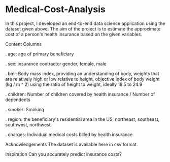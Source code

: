 # Medical-Cost-Analysis

In this project, I developed an end-to-end data science application using the
dataset given above. The aim of the project is to estimate the approximate cost of a person's
health insurance based on the given variables.

Content
  Columns

. age: age of primary beneficiary

. sex: insurance contractor gender, female, male

. bmi: Body mass index, providing an understanding of body, weights that are relatively high or low relative to height,
objective index of body weight (kg / m ^ 2) using the ratio of height to weight, ideally 18.5 to 24.9

. children: Number of children covered by health insurance / Number of dependents

. smoker: Smoking

. region: the beneficiary's residential area in the US, northeast, southeast, southwest, northwest.

. charges: Individual medical costs billed by health insurance

Acknowledgements
 The dataset is available here in csv format.

Inspiration
 Can you accurately predict insurance costs?
